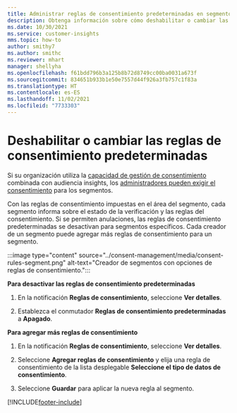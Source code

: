 ```yaml
---
title: Administrar reglas de consentimiento predeterminadas en segmentos
description: Obtenga información sobre cómo deshabilitar o cambiar las reglas de consentimiento predeterminadas si las anulaciones están habilitadas.
ms.date: 10/30/2021
ms.service: customer-insights
mms.topic: how-to
author: smithy7
ms.author: smithc
ms.reviewer: mhart
manager: shellyha
ms.openlocfilehash: f61bdd796b3a125b8b72d8749cc00ba0031a673f
ms.sourcegitcommit: 834651b933b1e50e7557d44f926a3fb757c1f83a
ms.translationtype: HT
ms.contentlocale: es-ES
ms.lasthandoff: 11/02/2021
ms.locfileid: "7733303"
---
```

# <a name="disable-or-change-default-consent-rules"></a>Deshabilitar o cambiar las reglas de consentimiento predeterminadas

Si su organización utiliza la [capacidad de gestión de consentimiento](../consent-management/overview.md) combinada con audiencia insights, los [administradores pueden exigir el consentimiento](activate-consent.md) para los segmentos. 

Con las reglas de consentimiento impuestas en el área del segmento, cada segmento informa sobre el estado de la verificación y las reglas del consentimiento. Si se permiten anulaciones, las reglas de consentimiento predeterminadas se desactivan para segmentos específicos. Cada creador de un segmento puede agregar más reglas de consentimiento para un segmento. 

:::image type="content" source="../consent-management/media/consent-rules-segment.png" alt-text="Creador de segmentos con opciones de reglas de consentimiento.":::

**Para desactivar las reglas de consentimiento predeterminadas**

1. En la notificación **Reglas de consentimiento**, seleccione **Ver detalles**. 

1. Establezca el conmutador **Reglas de consentimiento predeterminadas** a **Apagado**.

**Para agregar más reglas de consentimiento**

1. En la notificación **Reglas de consentimiento**, seleccione **Ver detalles**. 

1. Seleccione **Agregar reglas de consentimiento** y elija una regla de consentimiento de la lista desplegable **Seleccione el tipo de datos de consentimiento**.

1. Seleccione **Guardar** para aplicar la nueva regla al segmento.

[!INCLUDE[footer-include](../includes/footer-banner.md)] 
